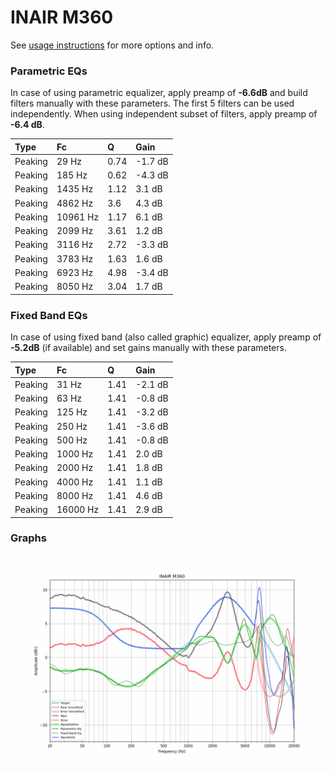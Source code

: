 # INAIR M360
See [usage instructions](https://github.com/jaakkopasanen/AutoEq#usage) for more options and info.

### Parametric EQs
In case of using parametric equalizer, apply preamp of **-6.6dB** and build filters manually
with these parameters. The first 5 filters can be used independently.
When using independent subset of filters, apply preamp of **-6.4 dB**.

| Type    | Fc       |    Q | Gain    |
|:--------|:---------|:-----|:--------|
| Peaking | 29 Hz    | 0.74 | -1.7 dB |
| Peaking | 185 Hz   | 0.62 | -4.3 dB |
| Peaking | 1435 Hz  | 1.12 | 3.1 dB  |
| Peaking | 4862 Hz  | 3.6  | 4.3 dB  |
| Peaking | 10961 Hz | 1.17 | 6.1 dB  |
| Peaking | 2099 Hz  | 3.61 | 1.2 dB  |
| Peaking | 3116 Hz  | 2.72 | -3.3 dB |
| Peaking | 3783 Hz  | 1.63 | 1.6 dB  |
| Peaking | 6923 Hz  | 4.98 | -3.4 dB |
| Peaking | 8050 Hz  | 3.04 | 1.7 dB  |

### Fixed Band EQs
In case of using fixed band (also called graphic) equalizer, apply preamp of **-5.2dB**
(if available) and set gains manually with these parameters.

| Type    | Fc       |    Q | Gain    |
|:--------|:---------|:-----|:--------|
| Peaking | 31 Hz    | 1.41 | -2.1 dB |
| Peaking | 63 Hz    | 1.41 | -0.8 dB |
| Peaking | 125 Hz   | 1.41 | -3.2 dB |
| Peaking | 250 Hz   | 1.41 | -3.6 dB |
| Peaking | 500 Hz   | 1.41 | -0.8 dB |
| Peaking | 1000 Hz  | 1.41 | 2.0 dB  |
| Peaking | 2000 Hz  | 1.41 | 1.8 dB  |
| Peaking | 4000 Hz  | 1.41 | 1.1 dB  |
| Peaking | 8000 Hz  | 1.41 | 4.6 dB  |
| Peaking | 16000 Hz | 1.41 | 2.9 dB  |

### Graphs
![](./INAIR%20M360.png)